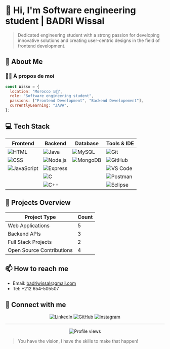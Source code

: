 # 👋 Hi, I'm Software engineering student | BADRI Wissal

> Dedicated engineering student with a strong passion for developing innovative solutions and creating user-centric designs in the field of frontend development.

## 🚀 About Me
### 🧑‍💻 À propos de moi
```javascript
const Wisso = {
  location: "Morocco 🇲🦁",
  role: "Software engineering student",
  passions: ["Frontend Development", "Backend Developement"],
  currentlyLearning: "JAVA",
};
```

## 💻 Tech Stack

<div align="center">

| Frontend | Backend | Database | Tools & IDE |
|----------|---------|-----------|------------|
| ![HTML](https://img.shields.io/badge/-HTML-E34F26?style=flat-square&logo=html5&logoColor=white) | ![Java](https://img.shields.io/badge/-Java-007396?style=flat-square&logo=java&logoColor=white) | ![MySQL](https://img.shields.io/badge/-MySQL-4479A1?style=flat-square&logo=mysql&logoColor=white) | ![Git](https://img.shields.io/badge/-Git-F05032?style=flat-square&logo=git&logoColor=white) |
| ![CSS](https://img.shields.io/badge/-CSS-1572B6?style=flat-square&logo=css3&logoColor=white) | ![Node.js](https://img.shields.io/badge/-Node.js-339933?style=flat-square&logo=node.js&logoColor=white) | ![MongoDB](https://img.shields.io/badge/-MongoDB-47A248?style=flat-square&logo=mongodb&logoColor=white) | ![GitHub](https://img.shields.io/badge/-GitHub-181717?style=flat-square&logo=github&logoColor=white) |
| ![JavaScript](https://img.shields.io/badge/-JavaScript-F7DF1E?style=flat-square&logo=javascript&logoColor=black) | ![Express](https://img.shields.io/badge/-Express-000000?style=flat-square&logo=express&logoColor=white) | | ![VS Code](https://img.shields.io/badge/-VS%20Code-007ACC?style=flat-square&logo=visual-studio-code&logoColor=white) |
| | ![C](https://img.shields.io/badge/-C-A8B9CC?style=flat-square&logo=c&logoColor=white) | | ![Postman](https://img.shields.io/badge/-Postman-FF6C37?style=flat-square&logo=postman&logoColor=white) |
| | ![C++](https://img.shields.io/badge/-C++-00599C?style=flat-square&logo=c%2B%2B&logoColor=white) | | ![Eclipse](https://img.shields.io/badge/-Eclipse-2C2255?style=flat-square&logo=eclipse&logoColor=white) |

</div>


## 🌟 Projects Overview

<div align="center">

| Project Type | Count |
|--------------|-------|
| Web Applications | 5 |
| Backend APIs | 3 |
| Full Stack Projects | 2 |
| Open Source Contributions | 4 |

</div>

## 📫 How to reach me
- Email: badriwissal@gmail.com
- Tel: +212 654-505507

## 🔗 Connect with me

<div align="center">

[![LinkedIn](https://img.shields.io/badge/-LinkedIn-0A66C2?style=for-the-badge&logo=linkedin&logoColor=white)](https://linkedin.com)
[![GitHub](https://img.shields.io/badge/-GitHub-181717?style=for-the-badge&logo=github&logoColor=white)](https://github.com)
[![Instagram](https://img.shields.io/badge/-Instagram-E4405F?style=for-the-badge&logo=instagram&logoColor=white)](https://instagram.com)

</div>

---

<div align="center">
  <img src="https://komarev.com/ghpvc/?username=Fronten-Portfolio&color=blueviolet&style=for-the-badge" alt="Profile views" />
</div>

> You have the vision, I have the skills to make that happen!
